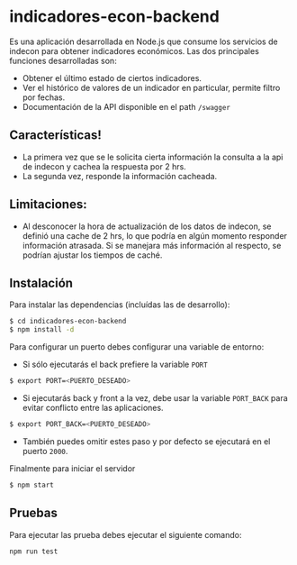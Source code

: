# indicadores-econ-backend
Es una aplicación desarrollada en Node.js que consume los servicios de indecon para obtener indicadores económicos. Las dos principales funciones desarrolladas son:
  - Obtener el último estado de ciertos indicadores.
  - Ver el histórico de valores de un indicador en particular, permite filtro por fechas.
  - Documentación de la API disponible en el path ```/swagger```

## Características!
  - La primera vez que se le solicita cierta información la consulta a la api de indecon y cachea la respuesta por 2 hrs.
  - La segunda vez, responde la información cacheada.

## Limitaciones:
  - Al desconocer la hora de actualización de los datos de indecon, se definió una cache de 2 hrs, lo que podría en algún momento responder información atrasada. Si se manejara más información al respecto, se podrían ajustar los tiempos de caché.


## Instalación

Para instalar las dependencias (incluídas las de desarrollo):

```sh
$ cd indicadores-econ-backend
$ npm install -d
```
Para configurar un puerto debes configurar una variable de entorno:
  - Si sólo ejecutarás el back prefiere la variable ```PORT``` 
```sh
$ export PORT=<PUERTO_DESEADO>
```
  - Si ejecutarás back y front a la vez, debe usar la variable ```PORT_BACK``` para evitar conflicto entre las aplicaciones.
```sh
$ export PORT_BACK=<PUERTO_DESEADO>
```
  - También puedes omitir estes paso y por defecto se ejecutará en el puerto ```2000```.

Finalmente para iniciar el servidor
```sh
$ npm start
```

## Pruebas
Para ejecutar las prueba debes ejecutar el siguiente comando:
```sh
npm run test
```


